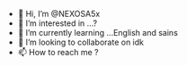- 👋 Hi, I’m @NEXOSA5x
- 👀 I’m interested in ...?
- 🌱 I’m currently learning ...English and sains
- 💞️ I’m looking to collaborate on idk
- 📫 How to reach me ?

<!---
NEXOSA5x/NEXOSA5x is a ✨ special ✨ repository because its `README.md` (this file) appears on your GitHub profile.
You can click the Preview link to take a look at your changes.
--->
